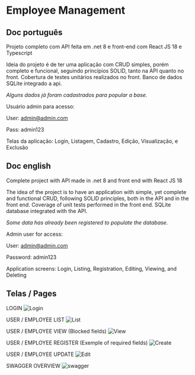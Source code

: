 # Employee Management
## Doc português
Projeto completo com API feita em .net 8 e front-end com React JS 18 e Typescript

Ideia do projeto é de ter uma aplicação com CRUD simples, porém completo e funcional, seguindo princípios SOLID, tanto na API quanto no front.
Cobertura de testes unitários realizados no front.
Banco de dados SQLite integrado a api.

_Alguns dados já foram cadastrados para popular a base._

Usuário admin para acesso:

User: admin@admin.com

Pass: admin123


Telas da aplicação: Login, Listagem, Cadastro, Edição, Visualização, e Exclusão

## 

## Doc english
Complete project with API made in .net 8 and front end with React JS 18

The idea of ​​the project is to have an application with simple, yet complete and functional CRUD, following SOLID principles, both in the API and in the front end.
Coverage of unit tests performed in the front end.
SQLite database integrated with the API.

_Some data has already been registered to populate the database._

Admin user for access:

User: admin@admin.com

Password: admin123


Application screens: Login, Listing, Registration, Editing, Viewing, and Deleting


## 
## Telas / Pages
LOGIN
![Login](https://github.com/user-attachments/assets/ad91bf48-d6af-4558-a6e8-2e256c61d30c)

USER / EMPLOYEE LIST
![List](https://github.com/user-attachments/assets/d3f14ea7-729a-4332-b700-a8f3a8268805)

USER / EMPLOYEE VIEW (Blocked fields)
![View](https://github.com/user-attachments/assets/422219c2-49e3-4194-b4b7-47514c661fa8)

USER / EMPLOYEE REGISTER (Exemple of required fields)
![Create](https://github.com/user-attachments/assets/e7f7c64b-1eaf-475e-893b-bec4e8bd7e8b)

USER / EMPLOYEE UPDATE
![Edit](https://github.com/user-attachments/assets/4a4af088-b5c1-4828-b3dc-01f08237d904)

SWAGGER OVERVIEW
![swagger](https://github.com/user-attachments/assets/a3109375-1837-435d-9560-da588709e28e)

